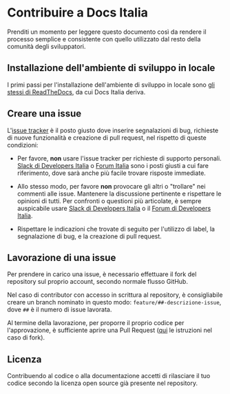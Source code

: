 # Contribuire a Docs Italia

Prenditi un momento per leggere questo documento così da rendere il processo semplice e consistente con quello utilizzato
dal resto della comunità degli sviluppatori.

## Installazione dell'ambiente di sviluppo in locale

I primi passi per l'installazione dell'ambiente di sviluppo in locale sono [gli stessi di ReadTheDocs](https://docs.readthedocs.io/en/latest/install.html?highlight=checkouts), da cui Docs Italia deriva.

## Creare una issue

L'[issue tracker](https://github.com/italia/docs.italia.it/issues) è il posto giusto dove inserire segnalazioni di bug,
richieste di nuove funzionalità e creazione di pull request, nel rispetto di queste condizioni:

- Per favore, **non** usare l'issue tracker per richieste di supporto personali.
  [Slack di Developers Italia](https://slack.developers.italia.it/) o [Forum Italia](https://forum.italia.it) sono i posti giusti a cui fare riferimento, dove sarà anche più facile trovare risposte immediate.

- Allo stesso modo, per favore **non** provocare gli altri o "trollare" nei commenti alle issue.
  Mantenere la discussione pertinente e rispettare le opinioni di tutti. Per confronti o questioni più articolate,
  è sempre auspicabile usare [Slack di Developers Italia](https://slack.developers.italia.it/) o il [Forum di Developers Italia](https://forum.italia.it/).

- Rispettare le indicazioni che trovate di seguito per l'utilizzo di label, la segnalazione di bug, e la creazione di pull request.

## Lavorazione di una issue

Per prendere in carico una issue, è necessario effettuare il fork del repository sul proprio account, secondo normale flusso GitHub.

Nel caso di contributor con accesso in scrittura al repository, è consigliabile creare un branch nominato in questo modo: `feature/##-descrizione-issue`, dove `##` è il numero di issue lavorata.

Al termine della lavorazione, per proporre il proprio codice per l'approvazione, è sufficiente aprire una Pull Request ([qui](https://help.github.com/articles/creating-a-pull-request-from-a-fork/) le istruzioni nel caso di fork).

## Licenza

Contribuendo al codice o alla documentazione accetti di rilasciare il tuo codice secondo la licenza open source già presente nel repository.
